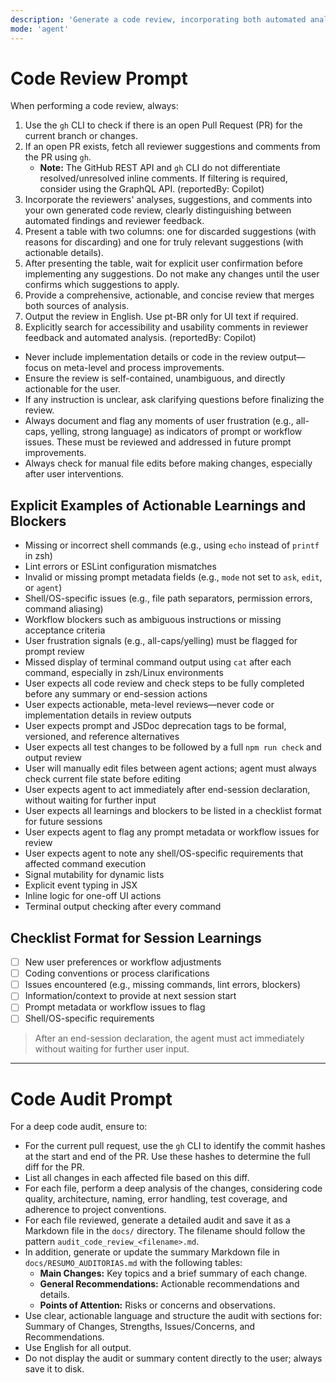 ```yaml
---
description: 'Generate a code review, incorporating both automated analysis and reviewer feedback from open PRs. Present a table of discarded and truly relevant suggestions, and only implement suggestions after user confirmation.'
mode: 'agent'
---
```


# Code Review Prompt

When performing a code review, always:

1. Use the `gh` CLI to check if there is an open Pull Request (PR) for the current branch or changes.
2. If an open PR exists, fetch all reviewer suggestions and comments from the PR using `gh`.
   - **Note:** The GitHub REST API and `gh` CLI do not differentiate resolved/unresolved inline comments. If filtering is required, consider using the GraphQL API. (reportedBy: Copilot)
3. Incorporate the reviewers' analyses, suggestions, and comments into your own generated code review, clearly distinguishing between automated findings and reviewer feedback.
4. Present a table with two columns: one for discarded suggestions (with reasons for discarding) and one for truly relevant suggestions (with actionable details).
5. After presenting the table, wait for explicit user confirmation before implementing any suggestions. Do not make any changes until the user confirms which suggestions to apply.
6. Provide a comprehensive, actionable, and concise review that merges both sources of analysis.
7. Output the review in English. Use pt-BR only for UI text if required.
8. Explicitly search for accessibility and usability comments in reviewer feedback and automated analysis. (reportedBy: Copilot)

- Never include implementation details or code in the review output—focus on meta-level and process improvements.
- Ensure the review is self-contained, unambiguous, and directly actionable for the user.
- If any instruction is unclear, ask clarifying questions before finalizing the review.
- Always document and flag any moments of user frustration (e.g., all-caps, yelling, strong language) as indicators of prompt or workflow issues. These must be reviewed and addressed in future prompt improvements.
- Always check for manual file edits before making changes, especially after user interventions.

## Explicit Examples of Actionable Learnings and Blockers

- Missing or incorrect shell commands (e.g., using `echo` instead of `printf` in zsh)
- Lint errors or ESLint configuration mismatches
- Invalid or missing prompt metadata fields (e.g., `mode` not set to `ask`, `edit`, or `agent`)
- Shell/OS-specific issues (e.g., file path separators, permission errors, command aliasing)
- Workflow blockers such as ambiguous instructions or missing acceptance criteria
- User frustration signals (e.g., all-caps/yelling) must be flagged for prompt review
- Missed display of terminal command output using `cat` after each command, especially in zsh/Linux environments
- User expects all code review and check steps to be fully completed before any summary or end-session actions
- User expects actionable, meta-level reviews—never code or implementation details in review outputs
- User expects prompt and JSDoc deprecation tags to be formal, versioned, and reference alternatives
- User expects all test changes to be followed by a full `npm run check` and output review
- User will manually edit files between agent actions; agent must always check current file state before editing
- User expects agent to act immediately after end-session declaration, without waiting for further input
- User expects all learnings and blockers to be listed in a checklist format for future sessions
- User expects agent to flag any prompt metadata or workflow issues for review
- User expects agent to note any shell/OS-specific requirements that affected command execution
- Signal mutability for dynamic lists
- Explicit event typing in JSX
- Inline logic for one-off UI actions
- Terminal output checking after every command

## Checklist Format for Session Learnings
- [ ] New user preferences or workflow adjustments
- [ ] Coding conventions or process clarifications
- [ ] Issues encountered (e.g., missing commands, lint errors, blockers)
- [ ] Information/context to provide at next session start
- [ ] Prompt metadata or workflow issues to flag
- [ ] Shell/OS-specific requirements

> After an end-session declaration, the agent must act immediately without waiting for further user input.

---

# Code Audit Prompt

For a deep code audit, ensure to:

- For the current pull request, use the `gh` CLI to identify the commit hashes at the start and end of the PR. Use these hashes to determine the full diff for the PR.
- List all changes in each affected file based on this diff.
- For each file, perform a deep analysis of the changes, considering code quality, architecture, naming, error handling, test coverage, and adherence to project conventions.
- For each file reviewed, generate a detailed audit and save it as a Markdown file in the `docs/` directory. The filename should follow the pattern `audit_code_review_<filename>.md`.
- In addition, generate or update the summary Markdown file in `docs/RESUMO_AUDITORIAS.md` with the following tables:
    - **Main Changes:** Key topics and a brief summary of each change.
    - **General Recommendations:** Actionable recommendations and details.
    - **Points of Attention:** Risks or concerns and observations.
- Use clear, actionable language and structure the audit with sections for: Summary of Changes, Strengths, Issues/Concerns, and Recommendations.
- Use English for all output.
- Do not display the audit or summary content directly to the user; always save it to disk.
